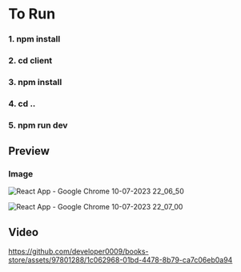 # To Run

### 1. npm install

### 2. cd client

### 3. npm install 

### 4. cd  .. 

### 5. npm run dev 

## Preview 

### Image

![React App - Google Chrome 10-07-2023 22_06_50](https://github.com/developer0009/books-store/assets/97801288/78a12f67-a50d-4a7a-ba4e-029fd0a5efc1)

![React App - Google Chrome 10-07-2023 22_07_00](https://github.com/developer0009/books-store/assets/97801288/d7eb0346-0ae5-425a-bd23-17e43f660178)

## Video

https://github.com/developer0009/books-store/assets/97801288/1c062968-01bd-4478-8b79-ca7c06eb0a94

